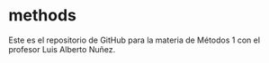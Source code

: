 # methods
Este es el repositorio de GitHub para la materia de Métodos 1 con el profesor Luis Alberto Nuñez.
